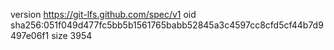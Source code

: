 version https://git-lfs.github.com/spec/v1
oid sha256:051f049d477fc5bb5b1561765babb52845a3c4597cc8cfd5cf44b7d9497e06f1
size 3954
